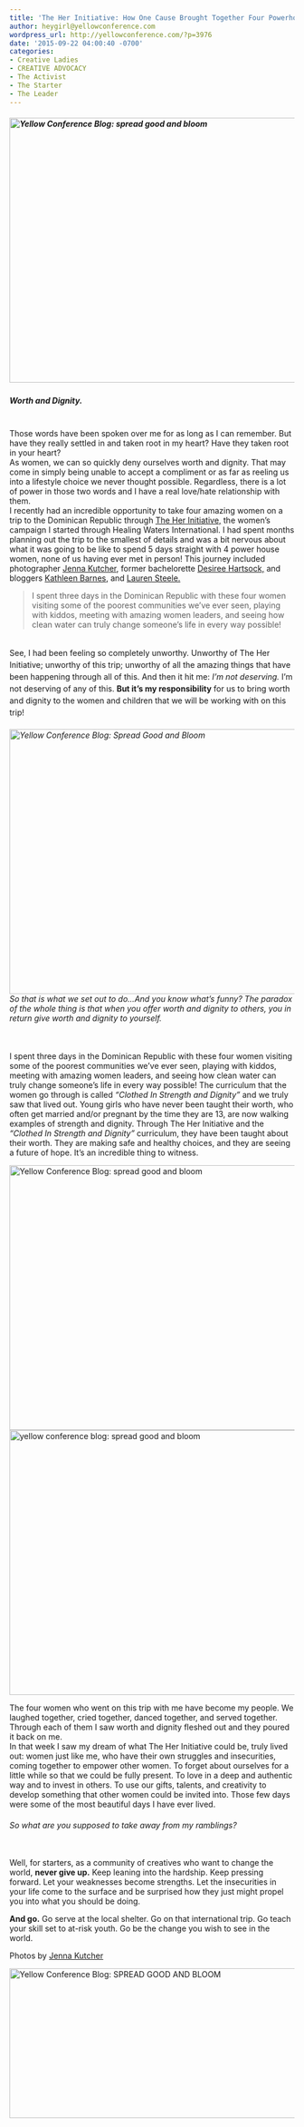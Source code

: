 ```yaml
---
title: 'The Her Initiative: How One Cause Brought Together Four Powerhouse Creatives'
author: heygirl@yellowconference.com
wordpress_url: http://yellowconference.com/?p=3976
date: '2015-09-22 04:00:40 -0700'
categories:
- Creative Ladies
- CREATIVE ADVOCACY
- The Activist
- The Starter
- The Leader
---
```

<h5><a href="http://yellowconference.com/wp-content/uploads/2015/09/herinitiative1.jpg"><img class="aligncenter size-full wp-image-3968" src="http://yellowconference.com/wp-content/uploads/2015/09/herinitiative1.jpg" alt="Yellow Conference Blog: spread good and bloom" width="700" height="467" /></a></h5></p>
<h5>Worth and Dignity.</h5><br />
Those words have been spoken over me for as long as I can remember. But have they really settled in and taken root in my heart? Have they taken root in your heart?<br />
As women, we can so quickly deny ourselves worth and dignity. That may come in simply being unable to accept a compliment or as far as reeling us into a lifestyle choice we never thought possible. Regardless, there is a lot of power in those two words and I have a real love/hate relationship with them.<br />
I recently had an incredible opportunity to take four amazing women on a trip to the Dominican Republic through <a href="http://theherinitiative.org/" target="_blank">The Her Initiative,</a> the women&rsquo;s campaign I started through Healing Waters International. I had spent months planning out the trip to the smallest of details and was a bit nervous about what it was going to be like to spend 5 days straight with 4 power house women, none of us having ever met in person! This journey included photographer&nbsp;<a href="http://photosbyjennaleigh.com/" target="_blank">Jenna Kutcher,</a> former bachelorette <a href="http://www.desireehartsock.com/" target="_blank">Desiree Hartsock,</a>&nbsp;and bloggers&nbsp;<a href="http://carriebradshawlied.com/about" target="_blank">Kathleen Barnes</a>, and <a href="http://sunshadesandsnowflakes.blogspot.com/" target="_blank">Lauren Steele.</a></p>
<blockquote><p>I spent three days in the Dominican Republic with these four women visiting some of the poorest communities we&rsquo;ve ever seen, playing with kiddos, meeting with amazing women leaders, and seeing how clean water can truly change someone&rsquo;s life in every way possible!</blockquote><br />
<span style="line-height: 1.5;">See, I had been feeling so completely unworthy. Unworthy of The Her Initiative; unworthy of this trip; unworthy of all the amazing things that have been happening through all of this. And then it hit me: </span><em style="line-height: 1.5;">I&rsquo;m not deserving.</em><span style="line-height: 1.5;"> I&rsquo;m not deserving&nbsp;of any of this. </span><strong style="line-height: 1.5;">But it&rsquo;s my responsibility</strong><span style="line-height: 1.5;"> for us to bring worth and dignity to the women and children that we will be working with on this trip!</span></p>
<h6><a href="http://yellowconference.com/wp-content/uploads/2015/09/herinitiative.jpg"><img class="aligncenter size-full wp-image-3969" src="http://yellowconference.com/wp-content/uploads/2015/09/herinitiative.jpg" alt="Yellow Conference Blog: Spread Good and Bloom" width="700" height="467" /></a><br />
So that is what we set out to do...And you know what&rsquo;s funny? The paradox of the whole thing is that when you offer worth and dignity to others, you in return give worth and dignity to yourself.</h6><br />
I spent three days in the Dominican Republic with these four women visiting some of the poorest communities we&rsquo;ve ever seen, playing with kiddos, meeting with amazing women leaders, and seeing how clean water can truly change someone&rsquo;s life in every way possible! The curriculum that the women go through is called <em>&ldquo;Clothed In Strength and Dignity&rdquo;</em> and we truly saw that lived out. Young girls who have never been taught their worth, who often get married and/or pregnant by the time they are 13, are now walking examples of strength and dignity. Through The Her Initiative and the <em>&ldquo;Clothed In Strength and Dignity&rdquo;</em> curriculum, they have been taught about their worth. They are making safe and healthy choices, and they are seeing a future of hope. It&rsquo;s an incredible thing to witness.</p>
<p><a href="http://yellowconference.com/wp-content/uploads/2015/09/tuesdaypost.jpg"><img class="aligncenter size-full wp-image-3970" src="http://yellowconference.com/wp-content/uploads/2015/09/tuesdaypost.jpg" alt="Yellow Conference Blog: spread good and bloom" width="700" height="467" /></a><a href="http://yellowconference.com/wp-content/uploads/2015/09/HealingWaters-43.jpg"><img class="aligncenter size-full wp-image-3971" src="http://yellowconference.com/wp-content/uploads/2015/09/HealingWaters-43.jpg" alt="yellow conference blog: spread good and bloom" width="700" height="467" /></a></p>
<p>The four women who went on this trip with me have become my people. We laughed together, cried together, danced together, and served together. Through each of them I saw worth and dignity fleshed out and they poured it back on me.<br />
In that week I saw my dream of what The Her Initiative could be, truly lived out: women just like me, who have their own struggles and insecurities, coming together to empower other women. To forget about ourselves for a little while so that we could be fully present. To love in a deep and authentic way and to invest in others. To use our gifts, talents, and creativity to develop something that other women could be invited into. Those few days were some of the most beautiful days I have ever lived.</p>
<h6>So what are you supposed to take away from my ramblings?</h6><br />
Well, for starters, as a community of creatives who want to change the world, <strong>never give up.</strong> Keep leaning into the hardship. Keep pressing forward. Let your weaknesses become strengths. Let the insecurities in your life come to the surface and be surprised how they just might propel you into what you should be doing.</p>
<p><strong>And go.</strong> Go serve at the local shelter. Go on that international trip. Go teach your skill set to at-risk youth. Go be the change you wish to see in the world.</p>
<p>Photos by <a href="http://photosbyjennaleigh.com/" target="_blank">Jenna Kutcher</a></p>
<p><a href="http://theherinitiative.org/" target="_blank"><img class="aligncenter size-full wp-image-3982" src="http://yellowconference.com/wp-content/uploads/2015/09/GUEST_Author_Template-3.jpg" alt="Yellow Conference Blog: SPREAD GOOD AND BLOOM" width="700" height="264" /></a></p>
